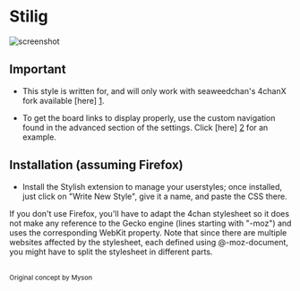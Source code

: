 Stilig
=====

![screenshot](http://i.imgur.com/H59oQBJ.png)

 Important
--------------
* This style is written for, and will only work with seaweedchan's 4chanX fork available [here] [1].

[1]: http://seaweedchan.github.io/4chan-x/
[2]: http://i.imgur.com/duPWxIu.png

* To get the board links to display properly, use the custom navigation found in the advanced section of the settings. Click [here] [2] for an example.

 Installation (assuming Firefox)
--------------------------------------------

* Install the Stylish extension to manage your userstyles; once installed, just click on "Write New Style", give it a name, and paste the CSS there.

If you don't use Firefox, you'll have to adapt the 4chan stylesheet so it does not make any reference to the Gecko engine (lines starting with "-moz") and uses the corresponding WebKit property. Note that since there are multiple websites affected by the stylesheet, each defined using @-moz-document, you might have to split the stylesheet in different parts.
<br />
<br />

<sup>Original concept by Myson</sup>
